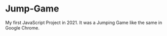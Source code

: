 # Jump-Game
My first JavaScript Project in 2021. It was a Jumping Game like the same in Google Chrome.
